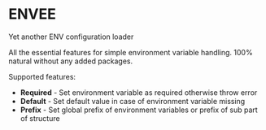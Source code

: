 # ENVEE

Yet another ENV configuration loader

All the essential features for simple environment variable handling.
100% natural without any added packages.

Supported features: 
- **Required** - Set environment variable as required otherwise throw error
- **Default** - Set default value in case of environment variable missing
- **Prefix** - Set global prefix of environment variables or prefix of sub part of structure
